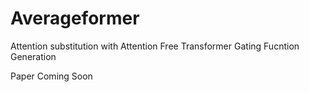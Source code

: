 # Averageformer

Attention substitution with Attention Free Transformer Gating Fucntion Generation

Paper Coming Soon
